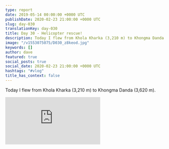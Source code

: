 ```yaml
---
type: report
date: 2019-05-14 00:00:00 +0000 UTC
publishDate: 2020-02-23 21:00:00 +0000 UTC
slug: day-030
translationKey: day-030
title: Day 30 - Helicopter rescue!
description: Today I flew from Khola Kharka (3,210 m) to Khongma Danda (3,620 m).
image: "/v1553075075/D030_z8keod.jpg"
keywords: []
author: dave
featured: true
social_posts: true
social_date: 2020-02-23 21:00:00 +0000 UTC
hashtags: "#vlog"
title_has_context: false
---
```


Today I flew from Khola Kharka (3,210 m) to Khongma Danda (3,620 m).

<iframe class="youtube75" src="https://www.youtube.com/embed/bcWvmnM5OAM" frameborder="0" allow="accelerometer; autoplay; encrypted-media; gyroscope; picture-in-picture" allowfullscreen></iframe>

